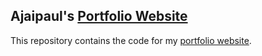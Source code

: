## Ajaipaul's [Portfolio Website](https://ajaipaulcheema.github.io/)

This repository contains the code for my [portfolio website](https://ajaipaulcheema.github.io/).
